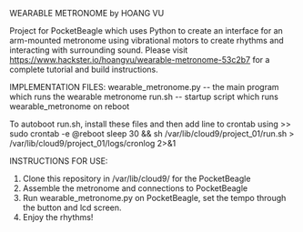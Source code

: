 WEARABLE METRONOME
by HOANG VU

Project for PocketBeagle which uses Python to create an interface for an arm-mounted metronome using vibrational motors to create rhythms and interacting with surrounding sound.
Please visit https://www.hackster.io/hoangvu/wearable-metronome-53c2b7 for a complete tutorial and build instructions.

IMPLEMENTATION FILES:
wearable_metronome.py -- the main program which runs the wearable metronome
run.sh -- startup script which runs wearable_metronome on reboot

To autoboot run.sh, install these files and then add line to crontab using >> sudo crontab -e
@reboot sleep 30 && sh /var/lib/cloud9/project_01/run.sh > /var/lib/cloud9/project_01/logs/cronlog 2>&1


INSTRUCTIONS FOR USE:
1. Clone this repository in /var/lib/cloud9/ for the PocketBeagle
2. Assemble the metronome and connections to PocketBeagle
3. Run wearable_metronome.py on PocketBeagle, set the tempo through the button and lcd screen.
4. Enjoy the rhythms!
